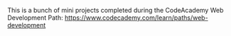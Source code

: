This is a bunch of mini projects completed during the CodeAcademy Web Development Path: https://www.codecademy.com/learn/paths/web-development
